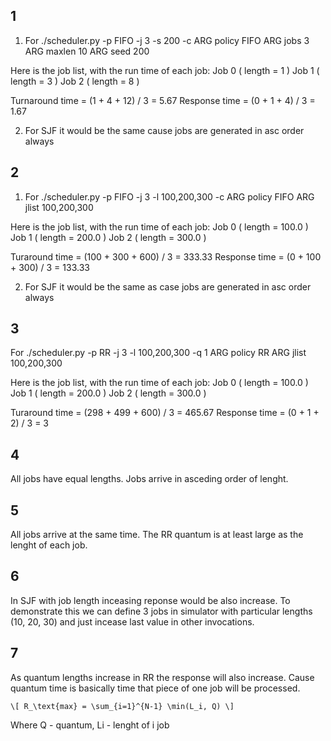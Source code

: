 ## 1
1) For ./scheduler.py -p FIFO -j 3 -s 200 -c
ARG policy FIFO
ARG jobs 3
ARG maxlen 10
ARG seed 200

Here is the job list, with the run time of each job:
  Job 0 ( length = 1 )
  Job 1 ( length = 3 )
  Job 2 ( length = 8 )


Turnaround time = (1 + 4 + 12) / 3 = 5.67
Response time = (0 + 1 + 4) / 3 = 1.67


2) For SJF it would be the same cause jobs are generated in asc order always

## 2
1) For ./scheduler.py -p FIFO -j 3 -l 100,200,300 -c
ARG policy FIFO
ARG jlist 100,200,300

Here is the job list, with the run time of each job:
  Job 0 ( length = 100.0 )
  Job 1 ( length = 200.0 )
  Job 2 ( length = 300.0 )

Turaround time = (100 + 300 + 600) / 3 = 333.33
Response time  = (0 + 100 + 300) / 3 = 133.33

2) For SJF it would be the same as case jobs are generated in asc order always

## 3
For ./scheduler.py -p RR -j 3 -l 100,200,300 -q 1
ARG policy RR
ARG jlist 100,200,300

Here is the job list, with the run time of each job:
  Job 0 ( length = 100.0 )
  Job 1 ( length = 200.0 )
  Job 2 ( length = 300.0 )


Turaround time = (298 + 499 + 600) / 3 = 465.67
Response time  = (0 + 1 + 2) / 3 = 3

## 4
All jobs have equal lengths. Jobs arrive in asceding order of lenght.

## 5
All jobs arrive at the same time. The RR quantum is at least large as the lenght of each job.

## 6
In SJF with job length inceasing reponse would be also increase. To demonstrate this we can define 3 jobs in simulator with particular lengths (10, 20, 30) and just incease last value in other invocations.

## 7
As quantum lengths increase in RR the response will also increase. Cause quantum time is basically time that piece of one job will be processed.

`
\[
R_\text{max} = \sum_{i=1}^{N-1} \min(L_i, Q)
\]
`

Where Q - quantum, Li - lenght of i job
